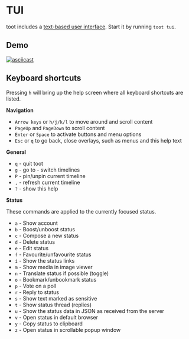 TUI
===

toot includes a
[text-based user interface](https://en.wikipedia.org/wiki/Text-based_user_interface).
Start it by running `toot tui`.

## Demo

[![asciicast](https://asciinema.org/a/563459.svg)](https://asciinema.org/a/563459)

## Keyboard shortcuts

Pressing `h` will bring up the help screen where all keyboard shortcuts are
listed.

**Navigation**

* `Arrow keys` or `h/j/k/l` to move around and scroll content
* `PageUp` and `PageDown` to scroll content
* `Enter` or `Space` to activate buttons and menu options
* `Esc` or `q` to go back, close overlays, such as menus and this help text

**General**

* `q` - quit toot
* `g` - go to - switch timelines
* `P` - pin/unpin current timeline
* `,` - refresh current timeline
* `?` - show this help

**Status**

These commands are applied to the currently focused status.

* `a` - Show account
* `b` - Boost/unboost status
* `c` - Compose a new status
* `d` - Delete status
* `e` - Edit status
* `f` - Favourite/unfavourite status
* `i` - Show the status links
* `m` - Show media in image viewer
* `n` - Translate status if possible (toggle)
* `o` - Bookmark/unbookmark status
* `p` - Vote on a poll
* `r` - Reply to status
* `s` - Show text marked as sensitive
* `t` - Show status thread (replies)
* `u` - Show the status data in JSON as received from the server
* `v` - Open status in default browser
* `y` - Copy status to clipboard
* `z` - Open status in scrollable popup window
